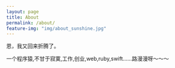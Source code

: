 ```yaml
---
layout: page
title: About
permalink: /about/
feature-img: "img/about_sunshine.jpg"
---
```


恩，我又回来折腾了。

一个程序猿,不甘于寂寞,工作,创业,web,ruby,swift......路漫漫呀～～～
